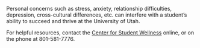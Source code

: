 Personal concerns such as stress, anxiety, relationship
difficulties, depression, cross-cultural differences, etc. can
interfere with a student’s ability to succeed and thrive at the
University of Utah. 

For helpful resources, contact the [Center for Student
 Wellness](https://www.wellness.utah.edu) online, or on the phone at
 801-581-7776.
